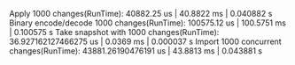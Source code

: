 Apply 1000 changes(RunTime): 40882.25 us | 40.8822 ms | 0.040882 s
Binary encode/decode 1000 changes(RunTime): 100575.12 us | 100.5751 ms | 0.100575 s
Take snapshot with 1000 changes(RunTime): 36.927162127466275 us | 0.0369 ms | 0.000037 s
Import 1000 concurrent changes(RunTime): 43881.26190476191 us | 43.8813 ms | 0.043881 s
